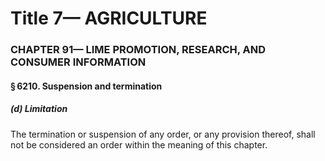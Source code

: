 
# Title 7— AGRICULTURE
### CHAPTER 91— LIME PROMOTION, RESEARCH, AND CONSUMER INFORMATION
#### § 6210. Suspension and termination
##### (d) Limitation

The termination or suspension of any order, or any provision thereof, shall not be considered an order within the meaning of this chapter.
